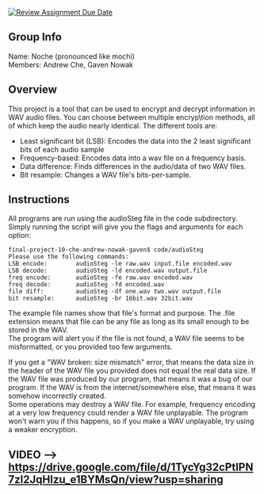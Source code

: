 [![Review Assignment Due Date](https://classroom.github.com/assets/deadline-readme-button-24ddc0f5d75046c5622901739e7c5dd533143b0c8e959d652212380cedb1ea36.svg)](https://classroom.github.com/a/ecp4su41)
## Group Info
Name: Noche (pronounced like mochi)  
Members: Andrew Che, Gaven Nowak
## Overview
This project is a tool that can be used to encrypt and decrypt information in WAV audio files. You can choose between multiple encryp\tion methods, all of which keep the audio nearly identical. The different tools are:  
- Least significant bit (LSB): Encodes the data into the 2 least significant bits of each audio sample
- Frequency-based: Encodes data into a wav file on a frequency basis.
- Data difference: Finds differences in the audio/data of two WAV files.
- Bit resample: Changes a WAV file's bits-per-sample.
## Instructions
All programs are run using the audioSteg file in the code subdirectory.  
Simply running the script will give you the flags and arguments for each option:  
```
final-project-10-che-andrew-nowak-gaven$ code/audioSteg
Please use the following commands:
LSB encode:        audioSteg -le raw.wav input.file encoded.wav
LSB decode:        audioSteg -ld encoded.wav output.file
freq encode:       audioSteg -fe raw.wav encoded.wav
freq decode:       audioSteg -fd encoded.wav
file diff:         audioSteg -df one.wav two.wav output.file
bit resample:      audioSteg -br 16bit.wav 32bit.wav
```  
The example file names show that file's format and purpose. The .file extension means that file can be any file as long as its small enough to be stored in the WAV.  
The program will alert you if the file is not found, a WAV file seems to be misformatted, or you provided too few arguments.  

If you get a "WAV broken: size mismatch" error, that means the data size in the header of the WAV file you provided does not equal the real data size. If the WAV file was produced by our program, that means it was a bug of our program. If the WAV is from the internet/somewhere else, that means it was somehow incorrectly created.  
Some operations may destroy a WAV file. For example, frequency encoding at a very low frequency could render a WAV file unplayable. The program won't warn you if this happens, so if you make a WAV unplayable, try using a weaker encryption.


## VIDEO --> https://drive.google.com/file/d/1TycYg32cPtIPN7zl2JqHIzu_e1BYMsQn/view?usp=sharing

